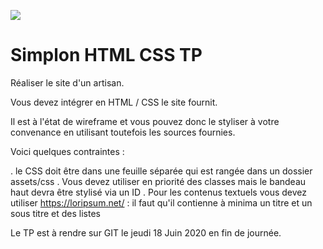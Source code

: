 ![](https://i.imgur.com/XFvRaaO.png)
# Simplon HTML CSS TP

Réaliser le site d'un artisan.

Vous devez intégrer en HTML / CSS le site fournit. 

Il est à l'état de wireframe et vous pouvez donc le styliser à votre convenance en utilisant toutefois les sources fournies.

Voici quelques contraintes :

. le CSS doit être dans une feuille séparée qui est rangée dans un dossier assets/css
. Vous devez utiliser en priorité des classes mais le bandeau haut devra être stylisé via un ID
. Pour les contenus textuels vous devez utiliser https://loripsum.net/ : 
il faut qu'il contienne à minima un titre et un sous titre et des listes

Le TP est à rendre sur GIT le jeudi 18 Juin 2020 en fin de journée.